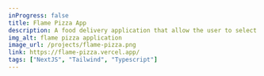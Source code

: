 ```yaml
---
inProgress: false
title: Flame Pizza App
description: A food delivery application that allow the user to select and order delicious food all from the comfort of their home.
img_alt: flame pizza application
image_url: /projects/flame-pizza.png
link: https://flame-pizza.vercel.app/
tags: ["NextJS", "Tailwind", "Typescript"]
---
```

